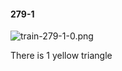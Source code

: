 #### 279-1
![train-279-1-0.png](https://github.com/lil-lab/nlvr/raw/master/nlvr/train/images/15/train-279-1-0.png "train-279-1-0.png")

There is 1 yellow triangle